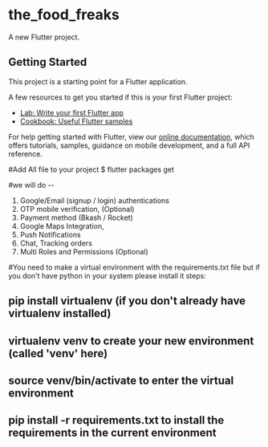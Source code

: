 # the_food_freaks

A new Flutter project.

## Getting Started

This project is a starting point for a Flutter application.

A few resources to get you started if this is your first Flutter project:

- [Lab: Write your first Flutter app](https://flutter.dev/docs/get-started/codelab)
- [Cookbook: Useful Flutter samples](https://flutter.dev/docs/cookbook)

For help getting started with Flutter, view our
[online documentation](https://flutter.dev/docs), which offers tutorials,
samples, guidance on mobile development, and a full API reference.

#Add All file to your project
$ flutter packages get


#we will do -- 
1. Google/Email (signup / login) authentications
2. OTP mobile verification, (Optional)
3. Payment method (Bkash / Rocket)
4. Google Maps Integration,
5. Push Notifications
6. Chat, Tracking orders
7. Multi Roles and Permissions (Optional)

#You need to make a virtual environment with the requirements.txt file but if you don't have python in your system please install it
steps:
## pip install virtualenv (if you don't already have virtualenv installed)
## virtualenv venv to create your new environment (called 'venv' here)
## source venv/bin/activate to enter the virtual environment
## pip install -r requirements.txt to install the requirements in the current environment
